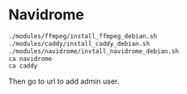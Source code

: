 # Navidrome


```bash
./modules/ffmpeg/install_ffmpeg_debian.sh
./modules/caddy/install_caddy_debian.sh
./modules/navidrome/install_navidrome_debian.sh
ca navidrome
ca caddy
```

Then go to url to add admin user.